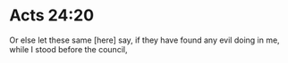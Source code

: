 # Acts 24:20

Or else let these same [here] say, if they have found any evil doing in me, while I stood before the council,